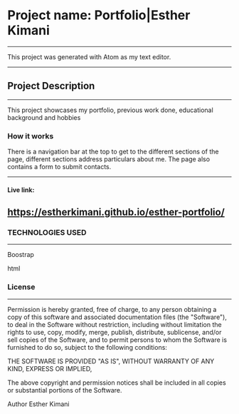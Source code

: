 # Project name: Portfolio|Esther Kimani
--------------------------------------------------------------
This project was generated with Atom as my text editor.

--------------------------------------------------------------
## Project Description
--------------------------------------------------------------
This project showcases my portfolio, previous work done, educational background and hobbies

### How it works

There is a navigation bar at the top to get to the different sections of the page, different sections address particulars about me. The page also contains a form to submit contacts.

--------------------------------------------------------------
#### Live link:
https://estherkimani.github.io/esther-portfolio/
--------------------------------------------------------------

### TECHNOLOGIES USED
--------------------------------------------------------------

Boostrap 

html




### License
----------------------------------------------------------------

Permission is hereby granted, free of charge, to any person obtaining a copy of this software and associated documentation files (the "Software"), to deal in the Software without restriction, including without limitation the rights to use, copy, modify, merge, publish, distribute, sublicense, and/or sell copies of the Software, and to permit persons to whom the Software is furnished to do so, subject to the following conditions:

THE SOFTWARE IS PROVIDED "AS IS", WITHOUT WARRANTY OF ANY KIND, EXPRESS OR IMPLIED,


The above copyright and permission notices shall be included in all copies or substantial portions of the Software.

Author
Esther Kimani

